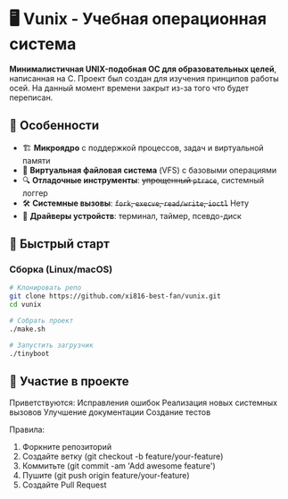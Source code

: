 # 🖥️ Vunix - Учебная операционная система

**Минималистичная UNIX-подобная ОС для образовательных целей**, написанная на C. Проект был создан для изучения принципов работы осей. На данный момент времени закрыт из-за того что будет переписан.

## 🌟 Особенности

- 🏗️ **Микроядро** с поддержкой процессов, задач и виртуальной памяти
- 📂 **Виртуальная файловая система** (VFS) с базовыми операциями
- 🔍 **Отладочные инструменты**: ~~упрощенный `ptrace`~~, системный логгер
- 🛠️ **Системные вызовы**: ~~`fork`, `execve`, `read/write`, `ioctl`~~ Нету
- 🧩 **Драйверы устройств**: терминал, таймер, псевдо-диск

## 🚀 Быстрый старт

### Сборка (Linux/macOS)

```bash
# Клонировать репо
git clone https://github.com/xi816-best-fan/vunix.git
cd vunix

# Собрать проект
./make.sh

# Запустить загрузчик
./tinyboot
```
## 🤝 Участие в проекте
Приветствуются:
Исправления ошибок
Реализация новых системных вызовов
Улучшение документации
Создание тестов

Правила:
1. Форкните репозиторий
2. Создайте ветку (git checkout -b feature/your-feature)
3. Коммитьте (git commit -am 'Add awesome feature')
4. Пушите (git push origin feature/your-feature)
5. Создайте Pull Request
